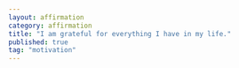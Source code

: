 ```yaml
---
layout: affirmation  
category: affirmation  
title: "I am grateful for everything I have in my life."  
published: true
tag: "motivation"
---
```


